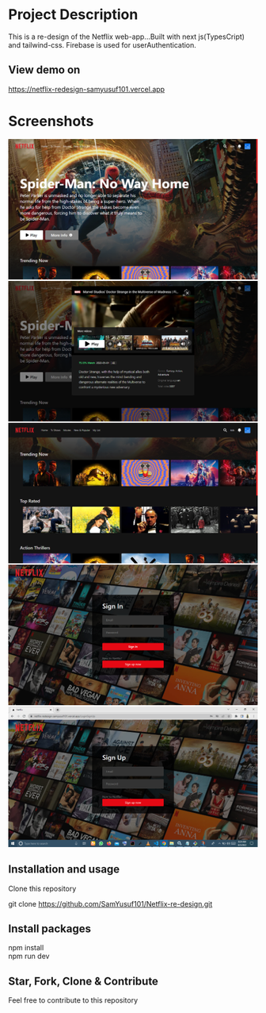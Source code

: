 # Project Description

This is a re-design of the Netflix web-app...Built with next js(TypesCript) and tailwind-css. Firebase is used for userAuthentication.

## View demo on

https://netflix-redesign-samyusuf101.vercel.app

# Screenshots
![netflix](images/home.png)
![netflix](images/playmenu.png)
![netflix](images/rows.png)
![netflix](images/signin.png)
![netflix](images/signup.png)



## Installation and usage

Clone this repository

git clone https://github.com/SamYusuf101/Netflix-re-design.git

## Install packages

npm install\
npm run dev

## Star, Fork, Clone & Contribute

Feel free to contribute to this repository

